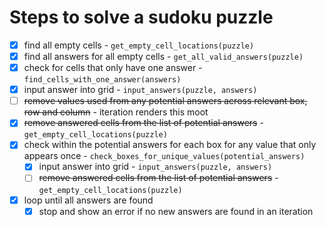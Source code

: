 # Steps to solve a sudoku puzzle
- [x] find all empty cells - `get_empty_cell_locations(puzzle)`
- [x] find all answers for all empty cells - `get_all_valid_answers(puzzle)`
- [x] check for cells that only have one answer - `find_cells_with_one_answer(answers)`
- [x] input answer into grid - `input_answers(puzzle, answers)`
- [ ] ~~remove values used from any potential answers across relevant box, row and column~~ - iteration renders this moot
- [x] ~~remove answered cells from the list of potential answers~~ - `get_empty_cell_locations(puzzle)`
- [x] check within the potential answers for each box for any value that only appears once - `check_boxes_for_unique_values(potential_answers)`
  - [x] input answer into grid - `input_answers(puzzle, answers)`
  - [ ] ~~remove answered cells from the list of potential answers~~ - `get_empty_cell_locations(puzzle)`

- [x] loop until all answers are found
  - [x] stop and show an error if no new answers are found in an iteration
